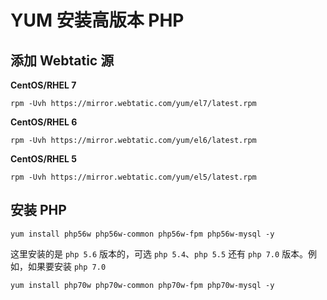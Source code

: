# YUM 安装高版本 PHP

## 添加 Webtatic 源


**CentOS/RHEL 7**

```shell
rpm -Uvh https://mirror.webtatic.com/yum/el7/latest.rpm
```

**CentOS/RHEL 6**

```shell
rpm -Uvh https://mirror.webtatic.com/yum/el6/latest.rpm
```

**CentOS/RHEL 5**

```shell
rpm -Uvh https://mirror.webtatic.com/yum/el5/latest.rpm
```

## 安装 PHP

```shell
yum install php56w php56w-common php56w-fpm php56w-mysql -y
```

这里安装的是 `php 5.6` 版本的，可选 `php 5.4`、`php 5.5` 还有 `php 7.0` 版本。例如，如果要安装 `php 7.0`

```shell
yum install php70w php70w-common php70w-fpm php70w-mysql -y
```
